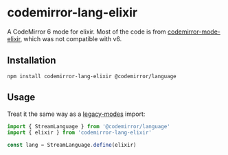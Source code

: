 # codemirror-lang-elixir
A CodeMirror 6 mode for elixir. Most of the code is from [codemirror-mode-elixir](https://github.com/ianwalter/codemirror-mode-elixir), which was not compatible with v6.

## Installation
```shell
npm install codemirror-lang-elixir @codemirror/language
```

## Usage
Treat it the same way as a [legacy-modes](https://github.com/codemirror/legacy-modes) import:
```js
import { StreamLanguage } from '@codemirror/language'
import { elixir } from 'codemirror-lang-elixir'

const lang = StreamLanguage.define(elixir)
```